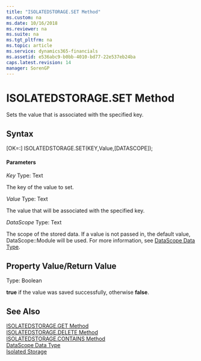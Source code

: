 ```yaml
---
title: "ISOLATEDSTORAGE.SET Method"
ms.custom: na
ms.date: 10/16/2018
ms.reviewer: na
ms.suite: na
ms.tgt_pltfrm: na
ms.topic: article
ms.service: dynamics365-financials
ms.assetid: e536abc9-b0bb-4010-bd77-22e537eb24ba
caps.latest.revision: 14
manager: SorenGP
---
```


# ISOLATEDSTORAGE.SET Method
Sets the value that is associated with the specified key.

## Syntax  
[OK=:] ISOLATEDSTORAGE.SET(KEY,Value,[DATASCOPE]);

#### Parameters
*Key*
Type: Text

The key of the value to set.

*Value*
Type: Text

The value that will be associated with the specified key.

*DataScope*
Type: Text

The scope of the stored data. If a value is not passed in, the default value, DataScope::Module will be used. For more information, see [DataScope Data Type](../datatypes/devenv-data-scope-type.md).

## Property Value/Return Value
Type: Boolean

**true** if the value was saved successfully, otherwise **false**.

## See Also  
[ISOLATEDSTORAGE.GET Method](methods/devenv-isolated-storage-get.md)  
[ISOLATEDSTORAGE.DELETE Method](methods/devenv-isolated-storage-delete.md)  
[ISOLATEDSTORAGE.CONTAINS Method](methods/devenv-isolated-storage-contains.md)  
[DataScope Data Type](../datatypes/devenv-data-scope-type.md)  
[Isolated Storage](../../developer/devenv-isolated-storage.md)
